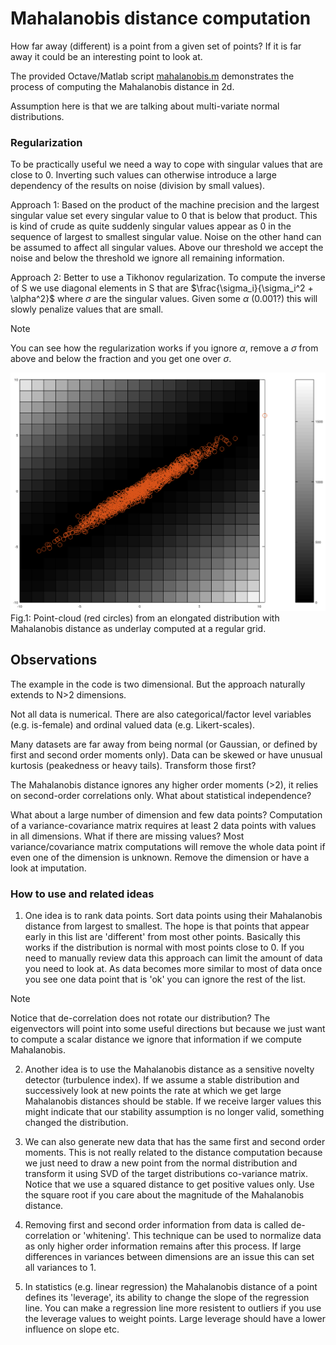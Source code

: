 # Mahalanobis distance computation

How far away (different) is a point from a given set of points? If it is far away it could be an interesting point to look at.

The provided Octave/Matlab script [mahalanobis.m](https://github.com/HaukeBartsch/outliers/blob/main/mahalanobis.m) demonstrates the process of computing the Mahalanobis distance in 2d.

Assumption here is that we are talking about multi-variate normal distributions.

### Regularization

To be practically useful we need a way to cope with singular values that are close to 0. Inverting such values can otherwise introduce a large dependency of the results on noise (division by small values).

Approach 1: Based on the product of the machine precision and the largest singular value set every singular value to 0 that is below that product. This is kind of crude as quite suddenly singular values appear as 0 in the sequence of largest to smallest singular value. Noise on the other hand can be assumed to affect all singular values. Above our threshold we accept the noise and below the threshold we ignore all remaining information.

Approach 2: Better to use a Tikhonov regularization. To compute the inverse of S we use diagonal elements in S that are $\frac{\sigma_i}{\sigma_i^2 + \alpha^2}$ where $\sigma$ are the singular values. Given some $\alpha$ (0.001?) this will slowly penalize values that are small.

> [!NOTE]
> You can see how the regularization works if you ignore $\alpha$, remove a $\sigma$ from above and below the fraction and you get one over $\sigma$.


![distance as color background with point-cloud](https://github.com/HaukeBartsch/outliers/blob/main/images/distance_overlay.png)
Fig.1: Point-cloud (red circles) from an elongated distribution with Mahalanobis distance as underlay computed at a regular grid.


## Observations

The example in the code is two dimensional. But the approach naturally extends to N>2 dimensions.

Not all data is numerical. There are also categorical/factor level variables (e.g. is-female) and ordinal valued data (e.g. Likert-scales).

Many datasets are far away from being normal (or Gaussian, or defined by first and second order moments only). Data can be skewed or have unusual kurtosis (peakedness or heavy tails). Transform those first?

The Mahalanobis distance ignores any higher order moments (>2), it relies on second-order correlations only. What about statistical independence?

What about a large number of dimension and few data points? Computation of a variance-covariance matrix requires at least 2 data points with values in all dimensions. What if there are missing values? Most variance/covariance matrix computations will remove the whole data point if even one of the dimension is unknown. Remove the dimension or have a look at imputation.

### How to use and related ideas

1) One idea is to rank data points. Sort data points using their Mahalanobis distance from largest to smallest. The hope is that points that appear early in this list are 'different' from most other points. Basically this works if the distribution is normal with most points close to 0. If you need to manually review data this approach can limit the amount of data you need to look at. As data becomes more similar to most of data once you see one data point that is 'ok' you can ignore the rest of the list.

> [!NOTE]
> Notice that de-correlation does not rotate our distribution? The eigenvectors will point into some useful directions but because we just want to compute a scalar distance we ignore that information if we compute Mahalanobis.

2) Another idea is to use the Mahalanobis distance as a sensitive novelty detector (turbulence index). If we assume a stable distribution and successively look at new points the rate at which we get large Mahalanobis distances should be stable. If we receive larger values this might indicate that our stability assumption is no longer valid, something changed the distribution.

3) We can also generate new data that has the same first and second order moments. This is not really related to the distance computation because we just need to draw a new point from the normal distribution and transform it using SVD of the target 
distributions co-variance matrix. Notice that we use a squared distance to get positive values only. Use the square root if you care about the magnitude of the Mahalanobis distance.

4) Removing first and second order information from data is called de-correlation or 'whitening'. This technique can be used to normalize data as only higher order information remains after this process. If large differences in variances between dimensions are an issue this can set all variances to 1.

5) In statistics (e.g. linear regression) the Mahalanobis distance of a point defines its 'leverage', its ability to change the slope of the regression line. You can make a regression line more resistent to outliers if you use the leverage values to weight points. Large leverage should have a lower influence on slope etc.
